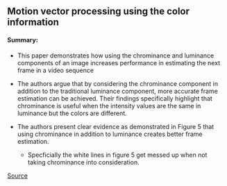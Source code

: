 ## Motion vector processing using the color information

#### Summary: 

* This paper demonstrates how using the chrominance and luminance components of an image
increases performance in estimating the next frame in a video sequence

* The authors argue that by considering the chrominance component in addition to the traditional
luminance component, more accurate frame estimation can be achieved. Their findings
specifically highlight that chrominance is useful when the intensity values are the same in
luminance but the colors are different.

* The authors present clear evidence as demonstrated in Figure 5 that using chrominance in
addition to luminance creates better frame estimation. 
  * Specficially the white lines in figure 5 get messed up when not taking chrominance into consideration.


[Source](http://ieeexplore.ieee.org.libproxy.scu.edu/stamp/stamp.jsp?tp=&arnumber=5413657&isnumber=5413332)